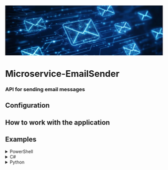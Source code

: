 ![API mail sender](readme-image.jpg)

# Microservice-EmailSender

### API for sending email messages


## Configuration



## How to work with the application



## Examples

<details>
  <summary>PowerShell</summary>

  This is a example for powershell with minimal context:

```powershell
$url = "http://host:4040/sendmail"
$contentType = "application/json"

$json = @{
  aliasFrom = "information come from send"
  to = @("email1@x.com", "email2@y.com")
  cc = @("email1@x.com", "email2@y.com")
  bcc = @("email1@x.com", "email2@y.com")
  subject = "subject message"
  body = "body message"
} | ConvertTo-Json

Invoke-RestMethod -Uri $url -Method Post -Body $json -ContentType $contentType
```

</details>

<details>
  <summary>C#</summary>

  This is a example for C# with minimal context:

```cs
using System.Text;
using System.Text.Json;

public class Program
{
    public static async Task Main()
    {
        var url = "http://host:4040/sendmail";
        var contentType = "application/json";

        using var client = new HttpClient();
        var values = new
        {
            Name = "information come from send",
            To = new List<string>(){ "email1@x.com", "email2@y.com" },
            Cc = new List<string>(),
            Bcc = new List<string>(),
            Subject = "subject message",
            Body = "body message"
        };

        var jsonString = JsonSerializer.Serialize(values);
        var stringContent = new StringContent(jsonString, Encoding.UTF8, contentType);
        await client.PostAsync(url, stringContent);
    }
}
```

</details>

<details>
  <summary>Python</summary>
  
  This is a example for Python with minimal context:

```python
import requests

url = 'http://host:4040/sendmail'
data = {
  "name": "information come from send",
  "to": ["email1@x.com", "email2@y.com"],
  "cc": ["email1@x.com", "email2@y.com"],
  "bcc": ["email1@x.com", "email2@y.com"],
  "subject": "subject message",
  "body": "body message"
}
headers = {'Content-type': 'application/json'}

response = requests.post(url, json=data, headers=headers)

print(response)
```

</details>
